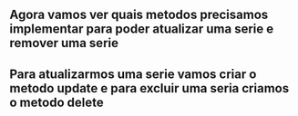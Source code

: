## Agora vamos ver quais metodos precisamos implementar para poder atualizar uma serie e remover uma serie 

## Para atualizarmos uma serie vamos criar o metodo update e para excluir uma seria criamos o metodo delete 